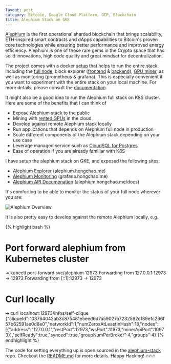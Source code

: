 ```yaml
---
layout: post
category: Bitcoin, Google Cloud Platform, GCP, Blockchain
title: Alephium Stack on GKE
---
```


[Alephium](https://github.com/alephium/alephium) is the first
operational sharded blockchain that brings scalability, ETH-inspired
smart contracts and dApps capabilities to Bitcoin's proven core
technologies while ensuring better performance and improved energy
efficiency. Alephium is one of those rare gems in the Crypto
space that has solid innovations, high code quality and great mindset
for decentralization.

The project comes with a docker
[setup](https://github.com/alephium/alephium/tree/master/docker) that
helps to run the entire stack, including the [full
node](https://github.com/alephium/alephium), block explorer
([frontend](https://github.com/alephium/explorer/) &
[backend](https://github.com/alephium/explorer-backend)), [GPU
miner](https://github.com/alephium/gpu-miner), as well as monitoring
(prometheus & grafana). This is especially convenient if you want to
experiment with the entire stack on your local machine. For more
details, please consult the
[documentation](https://github.com/alephium/alephium/blob/master/docker/README.md).

It might also be a good idea to run the Alephium full stack on K8S
cluster. Here are some of the benefits that I can think of

- Expose Alephium stack to the public
- Mining with [rented GPUs](https://cloud.google.com/kubernetes-engine/docs/how-to/gpus) in the cloud
- Develop against remote Alephium stack locally
- Run applications that depends on Alephium full node in production
- Scale different components of the Alephium stack depending on your
  use case
- Leverage managed service such as [CloudSQL for
  Postgres](https://www.google.com/search?client=firefox-b-d&q=cloud+postgres+gcp)
- Ease of operation if you are already familiar with K8S

I have setup the alephium stack on GKE, and exposed the following
sites:

- [Alephium Explorer](https://alephium.hongchao.me) (<span class="image-label">alephium.hongchao.me</span>)
- [Alephium Monitoring](https://grafana.hongchao.me/d/S3eJTo3Mk/alephium-overview?orgId=1&refresh=10s) (<span class="image-label">grafana.hongchao.me</span>)
- [Alephium API Documenation](https://alephium.hongchao.me/docs) (<span class="image-label">alephium.hongchao.me/docs</span>)

It's comforting to be able to monitor the status of your full node wherever
you are:

<img src="{{ site.baseurl }}/images/alephium-grafana.png"
alt="Alephium Overview"/>

It is also pretty easy to develop against the remote Alephium locally,
e.g.

{% highlight bash %}
# Port forward alephium from Kubernetes cluster
➜ kubectl port-forward svc/alephium 12973
Forwarding from 127.0.0.1:12973 -> 12973
Forwarding from [::1]:12973 -> 12973

# Curl locally
➜ curl localhost:12973/infos/self-clique
{"cliqueId":"03764042ab3c875481e5eed6d7a59027a7232582c189e1c266f57b62591ae0d8e0","networkId":1,"numZerosAtLeastInHash":18,"nodes":[{"address":"127.0.0.1","restPort":12973,"wsPort":11973,"minerApiPort":10973}],"selfReady":true,"synced":true,"groupNumPerBroker":4,"groups":4}
{% endhighlight %}

The code for setting everything up is open sourced in the
[alephium-stack](https://github.com/h0ngcha0/alephium-stack)
repo. Checkout the
[README.md](https://github.com/h0ngcha0/alephium-stack/blob/master/README.md)
for more details. Happy Hacking! :fire::fire::fire: